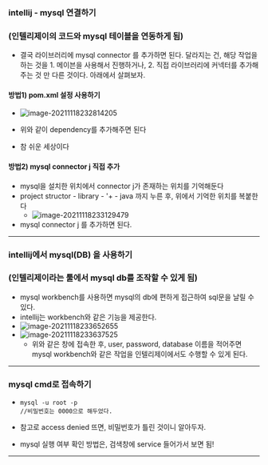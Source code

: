 ### intellij - mysql  연결하기 

### (인텔리제이의 코드와 mysql 테이블을 연동하게 됨)

- 결국 라이브러리에 mysql connector 를 추가하면 된다. 달라지는 건, 해당 작업을 하는 것을 1. 메이븐을 사용해서 진행하거나,  2. 직접 라이브러리에 커넥터를 추가해주는 것 만 다른 것이다. 아래에서 살펴보자.

#### 방법1) pom.xml 설정 사용하기

- ![image-20211118232814205](C:\Users\4545a\AppData\Roaming\Typora\typora-user-images\image-20211118232814205.png)

- 위와 같이 dependency를 추가해주면 된다
- 참 쉬운 세상이다



#### 방법2) mysql connector j 직접 추가

- mysql을 설치한 위치에서 connector j가 존재하는 위치를 기억해둔다
- project structor - library - '+ - java 까지 누른 후, 위에서 기억한 위치를 복붙한다
  - ![image-20211118233129479](C:\Users\4545a\AppData\Roaming\Typora\typora-user-images\image-20211118233129479.png)
- mysql connector j 를 추가하면 된다.

---

### intellij에서 mysql(DB) 을 사용하기

### (인텔리제이라는 툴에서 mysql db를 조작할 수 있게 됨)

- mysql workbench를 사용하면 mysql의 db에 편하게 접근하여 sql문을 날릴 수 있다.
- intellij는 workbench와 같은 기능을 제공한다.
- ![image-20211118233652655](C:\Users\4545a\AppData\Roaming\Typora\typora-user-images\image-20211118233652655.png)
- ![image-20211118233637525](C:\Users\4545a\AppData\Roaming\Typora\typora-user-images\image-20211118233637525.png)
  - 위와 같은 창에 접속한 후, user, password, database 이름을 적어주면 mysql workbench와 같은 작업을 인텔리제이에서도 수행할 수 있게 된다.

---

### mysql cmd로 접속하기

- ```mysql
  mysql -u root -p
  //비밀번호는 0000으로 해두었다.
  ```

- 참고로 access denied 뜨면, 비밀번호가 틀린 것이니 알아두자.

- mysql 실행 여부 확인 방법은, 검색창에 service 들어가서 보면 됨!

---

